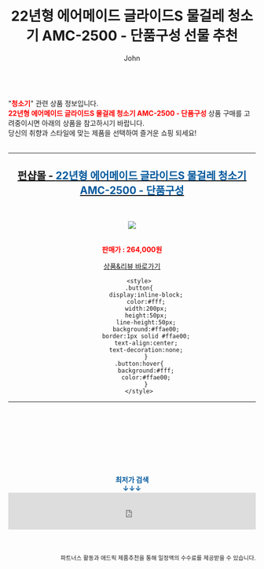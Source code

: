﻿---
layout: post
title:  "22년형 에어메이드 글라이드S 물걸레 청소기 AMC-2500 - 단품구성 선물 추천"
author: John
categories: [ 청소기 ]
tags: [ 청소기, 청소기 추천, 청소기가격, 청소기 영어로, 청소기 버리기, 청소기 흡입력, 청소기종류, 청소기 냄새, 청소기 영어, 청소기 나무위키 ]
image: https://cdn.funshop.co.kr/products/0000195488/vs_image800.jpg 
description: "22년형 에어메이드 글라이드S 물걸레 청소기 AMC-2500 - 단품구성 선물 추천 관련 상품으로 가장 고객 선호도가 높은 제품입니다."
toc: true
toc_sticky: true
---

<br>
"<b><font color='#ff0000'>청소기</font></b>" 관련 상품 정보입니다.
<br>
<b><font color='#ff0000'>22년형 에어메이드 글라이드S 물걸레 청소기 AMC-2500 - 단품구성</font></b> 상품 구매를 고려중이시면 아래의 상품을 참고하시기 바랍니다.
<br>
당신의 취향과 스타일에 맞는 제품을 선택하여 즐거운 쇼핑 되세요!
<br><br>
<hr>
<p>
    
<center><h2><a href="https://nico.kr/NnWWnk" target="_blank"><b>펀샵몰 - <font color='#01579B'>22년형 에어메이드 글라이드S 물걸레 청소기 AMC-2500 - 단품구성</font></b></a></h2><br>

<a href="https://nico.kr/NnWWnk" target="_blank"><img src="https://cdn.funshop.co.kr/products/0000195488/vs_image800.jpg"></a><br><br>

<b><font color='#ff0000'>판매가 : 264,000원 </font></b><br>

<a href="https://nico.kr/NnWWnk" target="_blank" class="button">상품&리뷰 바로가기</a><p>

        <style>
        .button{
            display:inline-block;
            color:#fff;
            width:200px;
            height:50px;
            line-height:50px;
            background:#ffae00;
            border:1px solid #ffae00;
            text-align:center;
            text-decoration:none;
            }
        .button:hover{
            background:#fff;
            color:#ffae00;
            }
        </style>

<hr>

<br><br><br><br><br><br><br>
<center><b><font color='#01579B' size='medium'>최저가 검색<br>
↓↓↓</font></b></center>
<center><iframe src="https://coupa.ng/b1Tbjx" width="100%" height="75" frameborder="0" scrolling="no" referrerpolicy="unsafe-url"></iframe></center>
<br><br>
<p>
<small>
    <div align="right">파트너스 활동과 애드픽 제품추천을 통해 일정액의 수수료를 제공받을 수 있습니다.</div>
</small>
</p>
